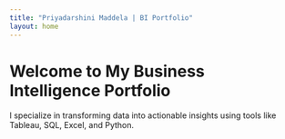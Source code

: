 ```yaml
---
title: "Priyadarshini Maddela | BI Portfolio"
layout: home
---
```


# Welcome to My Business Intelligence Portfolio

I specialize in transforming data into actionable insights using tools like Tableau, SQL, Excel, and Python.

